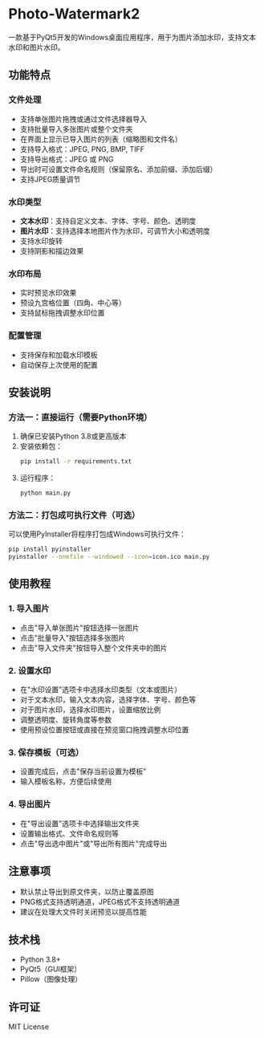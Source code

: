 # Photo-Watermark2

一款基于PyQt5开发的Windows桌面应用程序，用于为图片添加水印，支持文本水印和图片水印。

## 功能特点

### 文件处理
- 支持单张图片拖拽或通过文件选择器导入
- 支持批量导入多张图片或整个文件夹
- 在界面上显示已导入图片的列表（缩略图和文件名）
- 支持导入格式：JPEG, PNG, BMP, TIFF
- 支持导出格式：JPEG 或 PNG
- 导出时可设置文件命名规则（保留原名、添加前缀、添加后缀）
- 支持JPEG质量调节

### 水印类型
- **文本水印**：支持自定义文本、字体、字号、颜色、透明度
- **图片水印**：支持选择本地图片作为水印，可调节大小和透明度
- 支持水印旋转
- 支持阴影和描边效果

### 水印布局
- 实时预览水印效果
- 预设九宫格位置（四角、中心等）
- 支持鼠标拖拽调整水印位置

### 配置管理
- 支持保存和加载水印模板
- 自动保存上次使用的配置

## 安装说明

### 方法一：直接运行（需要Python环境）

1. 确保已安装Python 3.8或更高版本
2. 安装依赖包：
   ```bash
   pip install -r requirements.txt
   ```
3. 运行程序：
   ```bash
   python main.py
   ```

### 方法二：打包成可执行文件（可选）

可以使用PyInstaller将程序打包成Windows可执行文件：

```bash
pip install pyinstaller
pyinstaller --onefile --windowed --icon=icon.ico main.py
```

## 使用教程

### 1. 导入图片
- 点击"导入单张图片"按钮选择一张图片
- 点击"批量导入"按钮选择多张图片
- 点击"导入文件夹"按钮导入整个文件夹中的图片

### 2. 设置水印
- 在"水印设置"选项卡中选择水印类型（文本或图片）
- 对于文本水印，输入文本内容，选择字体、字号、颜色等
- 对于图片水印，选择水印图片，设置缩放比例
- 调整透明度、旋转角度等参数
- 使用预设位置按钮或直接在预览窗口拖拽调整水印位置

### 3. 保存模板（可选）
- 设置完成后，点击"保存当前设置为模板"
- 输入模板名称，方便后续使用

### 4. 导出图片
- 在"导出设置"选项卡中选择输出文件夹
- 设置输出格式、文件命名规则等
- 点击"导出选中图片"或"导出所有图片"完成导出

## 注意事项
- 默认禁止导出到原文件夹，以防止覆盖原图
- PNG格式支持透明通道，JPEG格式不支持透明通道
- 建议在处理大文件时关闭预览以提高性能

## 技术栈
- Python 3.8+
- PyQt5（GUI框架）
- Pillow（图像处理）

## 许可证
MIT License
